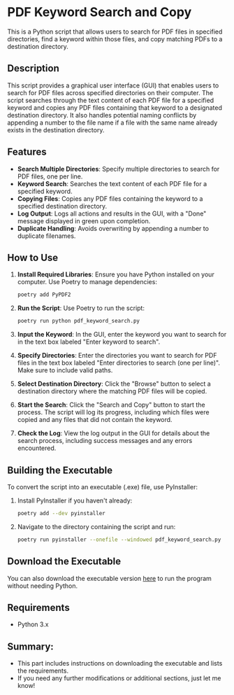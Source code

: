 # PDF Keyword Search and Copy

This is a Python script that allows users to search for PDF files in specified directories, find a keyword within those files, and copy matching PDFs to a destination directory.

## Description

This script provides a graphical user interface (GUI) that enables users to search for PDF files across specified directories on their computer. The script searches through the text content of each PDF file for a specified keyword and copies any PDF files containing that keyword to a designated destination directory. It also handles potential naming conflicts by appending a number to the file name if a file with the same name already exists in the destination directory.

## Features

- **Search Multiple Directories**: Specify multiple directories to search for PDF files, one per line.
- **Keyword Search**: Searches the text content of each PDF file for a specified keyword.
- **Copying Files**: Copies any PDF files containing the keyword to a specified destination directory.
- **Log Output**: Logs all actions and results in the GUI, with a "Done" message displayed in green upon completion.
- **Duplicate Handling**: Avoids overwriting by appending a number to duplicate filenames.

## How to Use

1. **Install Required Libraries**: Ensure you have Python installed on your computer. Use Poetry to manage dependencies:
   ```bash
   poetry add PyPDF2
   ```
2. **Run the Script**: Use Poetry to run the script:
   ```bash
   poetry run python pdf_keyword_search.py
   ```
3. **Input the Keyword**: In the GUI, enter the keyword you want to search for in the text box labeled "Enter keyword to search".

4. **Specify Directories**: Enter the directories you want to search for PDF files in the text box labeled "Enter directories to search (one per line)". Make sure to include valid paths.

5. **Select Destination Directory**: Click the "Browse" button to select a destination directory where the matching PDF files will be copied.

6. **Start the Search**: Click the "Search and Copy" button to start the process. The script will log its progress, including which files were copied and any files that did not contain the keyword.

7. **Check the Log**: View the log output in the GUI for details about the search process, including success messages and any errors encountered.

## Building the Executable

To convert the script into an executable (.exe) file, use PyInstaller:

1. Install PyInstaller if you haven't already:
   ```bash
   poetry add --dev pyinstaller
   ```
2. Navigate to the directory containing the script and run:
   ```bash
   poetry run pyinstaller --onefile --windowed pdf_keyword_search.py
   ```

## Download the Executable

You can also download the executable version [here](/dist/S) to run the program without needing Python.

## Requirements

- Python 3.x

## Summary:

- This part includes instructions on downloading the executable and lists the requirements.
- If you need any further modifications or additional sections, just let me know!
